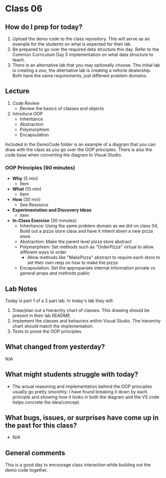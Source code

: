 # Class 06

## How do I prep for today?
1. Upload the demo code to the class repository. This will serve as an example for the students on what is expected for their lab.
1. Be prepared to go over the required data structure this day. Refer to the Common Curriculum Day 5 implementation on what data structure to teach.
1. There is an alternative lab that you may optionally choose. The initial lab is creating a zoo, the alternative lab is creating a vehicle dealership. Both have the same requirements, just different problem domains.

## Lecture
1. Code Review
   - Review the basics of classes and objects
1. Introduce OOP
     - Inheritance 
     - Abstraction
     - Polymorphism
     - Encapsulation

Included in the DemoCode folder is an example of a diagram that you can draw with the class as you 
go over the OOP principles. There is also the code base when converting the diagram to Visual Studio. 


### OOP Principles (90 minutes)

- **Why** (5 min)
  - Item
- **What** (10 min)
  - Item 
- **How** (30 min)
  - See Resource
- **Experimentation and Discovery Ideas**
  - item
- **In-Class Exercise** (30 minutes)
  - Inheritance: Using the same problem domain as we did on class 04, Build out a pizza store class and have it inherit down a new pizza store
  - Abstraction: Make the parent level pizza store abstract
  - Polymorphism: Set methods such as "OrderPizza" virtual to allow different ways to order
    - Allow methods like "MakePizza" abstract to require each store to set their own reqs on how to make the pizza
  - Encapsulation: Set the appropariate internal information private vs general props and methods public


## Lab Notes
Today is part 1 of a 2 part lab. In today's lab they will:
1. Draw/plan out a hierarchy chart of classes. This drawing should be present in their lab README.
1. Implement the classes and behaviors within Visual Studio. The hierarchy chart should match the implementation.
1. Tests to prove the OOP principles.

## What changed from yesterday? 
N/A

## What might students struggle with today? 
- The actual reasoning and implementation behind the OOP principles usually go pretty smoothly. I have found 
breaking it down by each principle and showing how it looks in both the diagram and the VS code helps concrete the idea/concept.

## What bugs, issues, or surprises have come up in the past for this class?
- N/A

## General comments
This is a good day to encourage class interaction while building out the demo code together.
